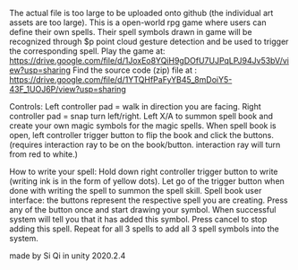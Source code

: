 The actual file is too large to be uploaded onto github (the individual art assets are too large).
This is a open-world rpg game where users can define their own spells. Their spell symbols drawn in game will be recognized through $p point cloud gesture detection and be used to trigger the corresponding spell. 
Play the game at: https://drive.google.com/file/d/1JoxEo8YQiH9gDOfU7UJPqLPJ94Jv53bV/view?usp=sharing
Find the source code (zip) file at : https://drive.google.com/file/d/1YTQHfPaFyYB45_8mDoiY5-43F_1UOJ6P/view?usp=sharing

Controls: 
Left controller pad = walk in direction you are facing. 
Right controller pad = snap turn left/right. 
Left X/A to summon spell book and create your own magic symbols for the magic spells.
When spell book is open, left controller trigger button to flip the book and click the buttons. (requires interaction ray to be on the book/button. interaction ray will turn from red to white.)

How to write your spell: Hold down right controller trigger button to write (writing ink is in the form of yellow dots). Let go of the trigger button when done with writing the spell to summon the spell skill. 
Spell book user interface: the buttons represent the respective spell you are creating. Press any of the button once and start drawing your symbol. When successful system will tell you that it has added this symbol. Press cancel to stop adding this spell. Repeat for all 3 spells to add all 3 spell symbols into the system. 

made by Si Qi in unity 2020.2.4
